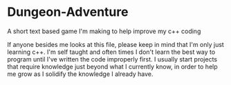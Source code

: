 # Dungeon-Adventure
A short text based game I'm making to help improve my c++ coding


If anyone besides me looks at this file, please keep in mind that I'm only just learning c++. I'm self taught and often times I don't learn the best way to program until I've written the code improperly first. I usually start projects that require knowledge just beyond what I currently know, in order to help me grow as I solidify the knowledge I already have.
